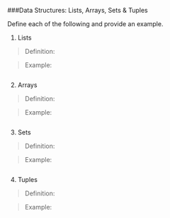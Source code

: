 ###Data Structures:  Lists, Arrays, Sets & Tuples

Define each of the following and provide an example.

1.  Lists

>  Definition:

>  Example:

```

```

2.  Arrays


>  Definition:

>  Example:

```

```

3.  Sets

>  Definition:

>  Example:

```

```

4.  Tuples

>  Definition:

>  Example:

```


```

